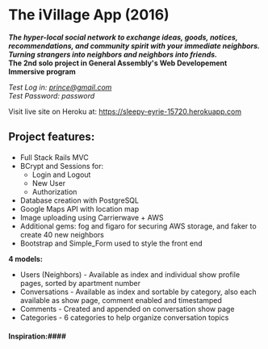 
# The iVillage App (2016) #
***The hyper-local social network to exchange ideas, goods, notices, recommendations, and community spirit with your immediate neighbors. Turning strangers into neighbors and neighbors into friends.***
<br>
**The 2nd solo project in General Assembly's Web Developement Immersive program**


*Test Log in: prince@gmail.com*
<br>
*Test Password: password*

Visit live site on Heroku at: https://sleepy-eyrie-15720.herokuapp.com

## Project features: ##
####
* Full Stack Rails MVC
* BCrypt and Sessions for:
  * Login and Logout
  * New User
  * Authorization
* Database creation with PostgreSQL
* Google Maps API with location map
* Image uploading using Carrierwave + AWS
* Additional gems: fog and figaro for securing AWS storage, and faker to create 40 new neighbors 
* Bootstrap and Simple_Form used to style the front end

**4 models:**
* Users (Neighbors) - Available as index and individual show profile pages, sorted by apartment number
* Conversations - Available as index and sortable by category, also each available as show page, comment enabled and timestamped
* Comments - Created and appended on conversation show page
* Categories - 6 categories to help organize conversation topics

#### Inspiration:####

